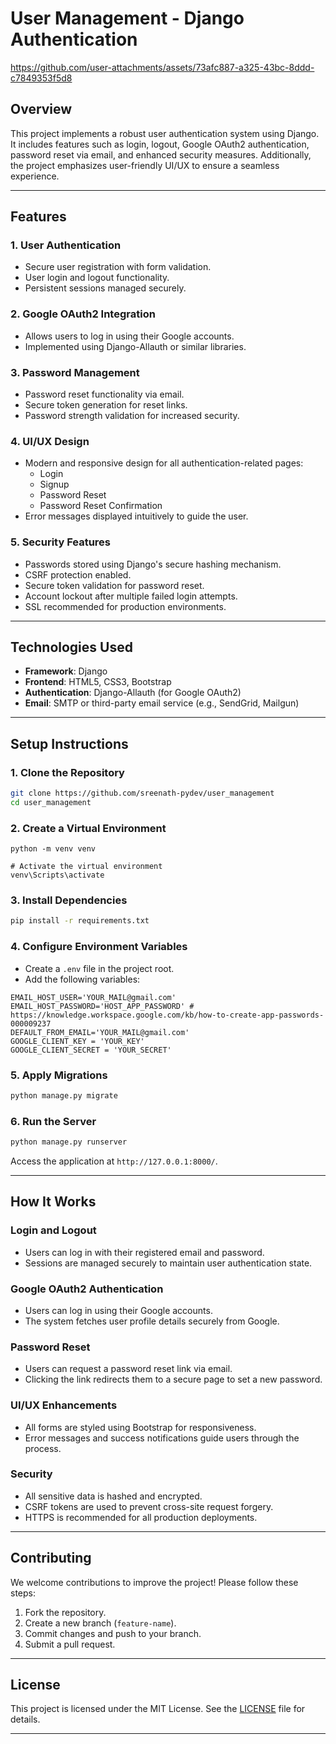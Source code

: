 # User Management - Django Authentication

 

https://github.com/user-attachments/assets/73afc887-a325-43bc-8ddd-c7849353f5d8


## Overview
This project implements a robust user authentication system using Django. It includes features such as login, logout, Google OAuth2 authentication, password reset via email, and enhanced security measures. Additionally, the project emphasizes user-friendly UI/UX to ensure a seamless experience.

---

## Features

### 1. **User Authentication**
- Secure user registration with form validation.
- User login and logout functionality.
- Persistent sessions managed securely.

### 2. **Google OAuth2 Integration**
- Allows users to log in using their Google accounts.
- Implemented using Django-Allauth or similar libraries.

### 3. **Password Management**
- Password reset functionality via email.
- Secure token generation for reset links.
- Password strength validation for increased security.

### 4. **UI/UX Design**
- Modern and responsive design for all authentication-related pages:
  - Login
  - Signup
  - Password Reset
  - Password Reset Confirmation
- Error messages displayed intuitively to guide the user.

### 5. **Security Features**
- Passwords stored using Django's secure hashing mechanism.
- CSRF protection enabled.
- Secure token validation for password reset.
- Account lockout after multiple failed login attempts.
- SSL recommended for production environments.

---

## Technologies Used

- **Framework**: Django
- **Frontend**: HTML5, CSS3, Bootstrap
- **Authentication**: Django-Allauth (for Google OAuth2)
- **Email**: SMTP or third-party email service (e.g., SendGrid, Mailgun)

---

## Setup Instructions

### 1. Clone the Repository
```bash
git clone https://github.com/sreenath-pydev/user_management
cd user_management
```
### 2. Create a Virtual Environment
    python -m venv venv

    # Activate the virtual environment
    venv\Scripts\activate

### 3. Install Dependencies
```bash
pip install -r requirements.txt
```

### 4. Configure Environment Variables
- Create a `.env` file in the project root.
- Add the following variables:
```env
EMAIL_HOST_USER='YOUR_MAIL@gmail.com'
EMAIL_HOST_PASSWORD='HOST_APP_PASSWORD' # https://knowledge.workspace.google.com/kb/how-to-create-app-passwords-000009237
DEFAULT_FROM_EMAIL='YOUR_MAIL@gmail.com'
GOOGLE_CLIENT_KEY = 'YOUR_KEY'
GOOGLE_CLIENT_SECRET = 'YOUR_SECRET'

```

### 5. Apply Migrations
```bash
python manage.py migrate
```

### 6. Run the Server
```bash
python manage.py runserver
```
Access the application at `http://127.0.0.1:8000/`.

---

## How It Works

### Login and Logout
- Users can log in with their registered email and password.
- Sessions are managed securely to maintain user authentication state.

### Google OAuth2 Authentication
- Users can log in using their Google accounts.
- The system fetches user profile details securely from Google.

### Password Reset
- Users can request a password reset link via email.
- Clicking the link redirects them to a secure page to set a new password.

### UI/UX Enhancements
- All forms are styled using Bootstrap for responsiveness.
- Error messages and success notifications guide users through the process.

### Security
- All sensitive data is hashed and encrypted.
- CSRF tokens are used to prevent cross-site request forgery.
- HTTPS is recommended for all production deployments.

---

## Contributing
We welcome contributions to improve the project! Please follow these steps:
1. Fork the repository.
2. Create a new branch (`feature-name`).
3. Commit changes and push to your branch.
4. Submit a pull request.

---

## License
This project is licensed under the MIT License. See the [LICENSE](LICENSE) file for details.

---

